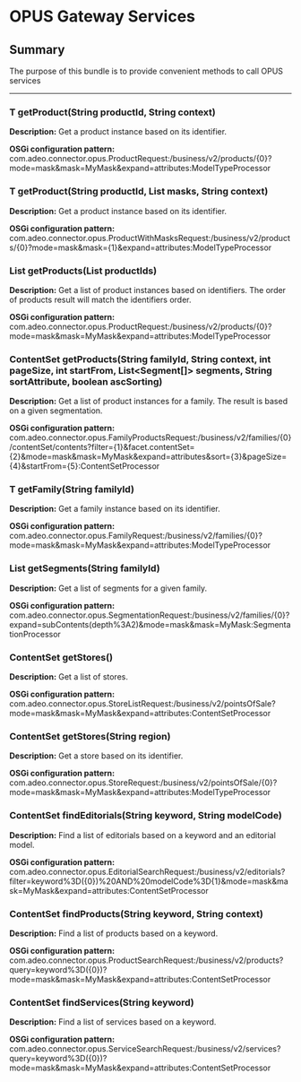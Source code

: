 # OPUS Gateway Services


## Summary

The purpose of this bundle is to provide convenient methods to call OPUS services

--------------------------------------------

### T getProduct(String productId, String context)

**Description:** Get a product instance based on its identifier.

**OSGi configuration pattern:** com.adeo.connector.opus.ProductRequest:/business/v2/products/{0}?mode=mask&mask=MyMask&expand=attributes:ModelTypeProcessor

### T getProduct(String productId, List<String> masks, String context)

**Description:** Get a product instance based on its identifier.

**OSGi configuration pattern:** com.adeo.connector.opus.ProductWithMasksRequest:/business/v2/products/{0}?mode=mask&mask={1}&expand=attributes:ModelTypeProcessor

### List<T> getProducts(List<String> productIds)

**Description:** Get a list of product instances based on identifiers. The order of products result will match the identifiers order.

**OSGi configuration pattern:** com.adeo.connector.opus.ProductRequest:/business/v2/products/{0}?mode=mask&mask=MyMask&expand=attributes:ModelTypeProcessor

### ContentSet<T> getProducts(String familyId, String context, int pageSize, int startFrom, List<Segment[]> segments, String sortAttribute, boolean ascSorting)

**Description:** Get a list of product instances for a family. The result is based on a given segmentation.

**OSGi configuration pattern:** com.adeo.connector.opus.FamilyProductsRequest:/business/v2/families/{0}/contentSet/contents?filter={1}&facet.contentSet={2}&mode=mask&mask=MyMask&expand=attributes&sort={3}&pageSize={4}&startFrom={5}:ContentSetProcessor

### T getFamily(String familyId)

**Description:** Get a family instance based on its identifier.

**OSGi configuration pattern:** com.adeo.connector.opus.FamilyRequest:/business/v2/families/{0}?mode=mask&mask=MyMask&expand=attributes:ModelTypeProcessor

### List<T> getSegments(String familyId)

**Description:** Get a list of segments for a given family.

**OSGi configuration pattern:** com.adeo.connector.opus.SegmentationRequest:/business/v2/families/{0}?expand=subContents(depth%3A2)&mode=mask&mask=MyMask:SegmentationProcessor

### ContentSet<T> getStores()

**Description:** Get a list of stores.

**OSGi configuration pattern:** com.adeo.connector.opus.StoreListRequest:/business/v2/pointsOfSale?mode=mask&mask=MyMask&expand=attributes:ContentSetProcessor

### ContentSet<T> getStores(String region)

**Description:** Get a store based on its identifier.

**OSGi configuration pattern:** com.adeo.connector.opus.StoreRequest:/business/v2/pointsOfSale/{0}?mode=mask&mask=MyMask&expand=attributes:ModelTypeProcessor

### ContentSet<T> findEditorials(String keyword, String modelCode)

**Description:** Find a list of editorials based on a keyword and an editorial model.

**OSGi configuration pattern:** com.adeo.connector.opus.EditorialSearchRequest:/business/v2/editorials?filter=keyword%3D({0})%20AND%20modelCode%3D{1}&mode=mask&mask=MyMask&expand=attributes:ContentSetProcessor

### ContentSet<T> findProducts(String keyword, String context)

**Description:** Find a list of products based on a keyword.

**OSGi configuration pattern:** com.adeo.connector.opus.ProductSearchRequest:/business/v2/products?query=keyword%3D({0})?mode=mask&mask=MyMask&expand=attributes:ContentSetProcessor

### ContentSet<T> findServices(String keyword)

**Description:** Find a list of services based on a keyword.

**OSGi configuration pattern:** com.adeo.connector.opus.ServiceSearchRequest:/business/v2/services?query=keyword%3D({0})?mode=mask&mask=MyMask&expand=attributes:ContentSetProcessor
